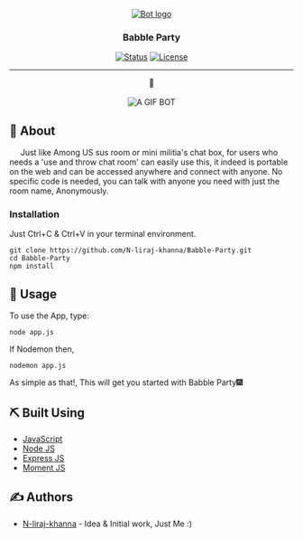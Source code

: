 <p align="center">
  <a href="" rel="noopener">
 <img src="https://assets-global.website-files.com/5f3c19f18169b62a0d0bf387/5f3c19f18169b6dd390bfdd4_App-development-01.png" alt="Bot logo"></a>
</p>

<h3 align="center">Babble Party</h3>

<div align="center">

[![Status](https://img.shields.io/badge/status-active-success.svg)]()
[![License](https://img.shields.io/badge/license-ISC-blue.svg)](/LICENSE)

</div>

---

<p align="center"> 🤖 
    <br> 
    <br> 
<img src="https://media.giphy.com/media/20NLMBm0BkUOwNljwv/giphy.gif" alt="A GIF BOT"/>
</p>



## 🧐 About <a name = "about"></a>
&nbsp;&nbsp;&nbsp;&nbsp;&nbsp;Just like Among US sus room or mini militia's chat box, for users who needs a 'use and throw chat room' can easily use this, it indeed is portable on the web and can be accessed anywhere and connect with anyone. No specific code is needed, you can talk with anyone you need with just the room name, Anonymously.



### Installation

Just Ctrl+C & Ctrl+V in your terminal environment.


```
git clone https://github.com/N-liraj-khanna/Babble-Party.git
cd Babble-Party
npm install
```
## 🎈 Usage <a name = "usage"></a>

To use the App, type:

```
node app.js
```
If Nodemon then,
```
nodemon app.js
```

As simple as that!, This will get you started with Babble Party🎆


## ⛏️ Built Using <a name = "built_using"></a>

- [JavaScript](https://www.javascript.com/)
- [Node JS](https://nodejs.org/)
- [Express JS](https://expressjs.com/)
- [Moment JS](https://momentjs.com/)

## ✍️ Authors <a name = "authors"></a>

- [N-liraj-khanna](https://github.com/N-liraj-khanna) - Idea & Initial work, Just Me :)
